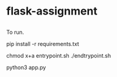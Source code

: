 # flask-assignment

##
To run.

pip install -r requirements.txt

chmod x+a entrypoint.sh
./endtrypoint.sh

python3 app.py
